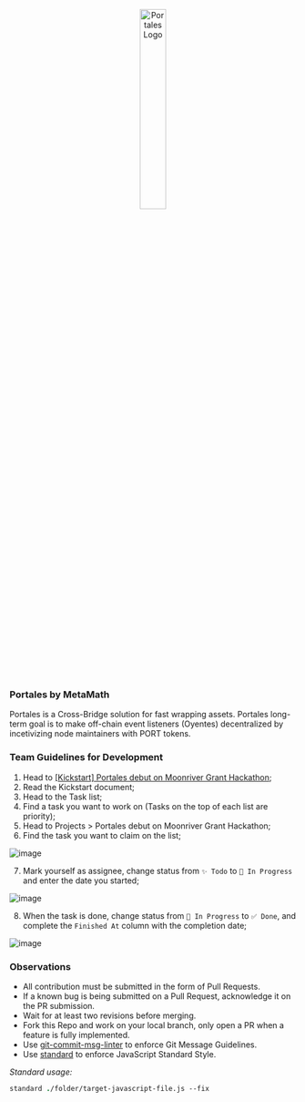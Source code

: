 <p align="center">
  <img width=30% src="https://user-images.githubusercontent.com/78161484/168403279-b2b4dc15-1ef0-44ba-a90f-4abce9e0e156.png" alt="Portales Logo"/>
</p>

### Portales by MetaMath 

Portales is a Cross-Bridge solution for fast wrapping assets. Portales long-term goal is to make off-chain event listeners (Oyentes) decentralized by incetivizing node maintainers with PORT tokens. 

### Team Guidelines for Development


1) Head to [ [Kickstart] Portales debut on Moonriver Grant Hackathon](https://github.com/metamathstudios/portales-by-metamath/issues/1);
2) Read the Kickstart document;
3) Head to the Task list;
4) Find a task you want to work on (Tasks on the top of each list are priority);
5) Head to Projects > Portales debut on Moonriver Grant Hackathon;
6) Find the task you want to claim on the list;

![image](https://user-images.githubusercontent.com/78161484/167942630-c97c6dd2-2fae-43b6-848c-ff11eeb0e960.png)

7) Mark yourself as assignee, change status from `✨ Todo` to `🚀 In Progress` and enter the date you started;

![image](https://user-images.githubusercontent.com/78161484/167943015-0a145a3d-8960-43b3-813a-bd7b5ea10801.png)

8) When the task is done, change status from `🚀 In Progress` to `✅ Done`, and complete the `Finished At` column with the completion date;

![image](https://user-images.githubusercontent.com/78161484/167943459-54a241d2-cf01-4ad3-a532-6f9cb7578c1d.png)

### Observations

- All contribution must be submitted in the form of Pull Requests.
- If a known bug is being submitted on a Pull Request, acknowledge it on the PR submission.
- Wait for at least two revisions before merging.
- Fork this Repo and work on your local branch, only open a PR when a feature is fully implemented.
- Use [git-commit-msg-linter](https://www.npmjs.com/package/git-commit-msg-linter) to enforce Git Message Guidelines.
- Use [standard](https://www.npmjs.com/package/standard) to enforce JavaScript Standard Style.

_Standard usage:_

```csh
standard ./folder/target-javascript-file.js --fix
```




